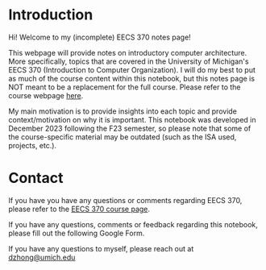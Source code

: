 # Introduction

Hi! Welcome to my (incomplete) EECS 370 notes page!

This webpage will provide notes on introductory computer architecture. More specifically, topics that are covered in the University of Michigan's EECS 370 (Introduction to Computer Organization). I will do my best to put as much of the course content within this notebook, but this notes page is NOT meant to be a replacement for the full course. Please refer to the course webpage [here](https://eecs370.github.io/). 

My main motivation is to provide insights into each topic and provide context/motivation on why it is important. This notebook was developed in December 2023 following the F23 semester, so please note that some of the course-specific material may be outdated (such as the ISA used, projects, etc.).

# Contact

If you have you have any questions or comments regarding EECS 370, please refer to the [EECS 370 course page](https://eecs370.github.io/). 

If you have any questions, comments or feedback regarding this notebook, please fill out the following Google Form.

If you have any questions to myself, please reach out at dzhong@umich.edu



